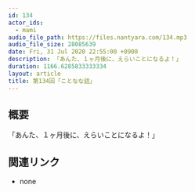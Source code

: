 ```yaml
---
id: 134
actor_ids:
  - mami
audio_file_path: https://files.nantyara.com/134.mp3
audio_file_size: 28085639
date: Fri, 31 Jul 2020 22:55:00 +0900
description: 「あんた、１ヶ月後に、えらいことになるよ！」
duration: 1166.6285833333334
layout: article
title: 第134回「ことなな話」
---
```

## 概要

「あんた、１ヶ月後に、えらいことになるよ！」

## 関連リンク

* none
